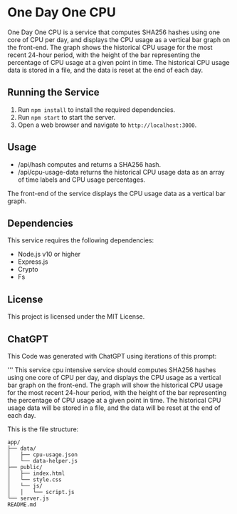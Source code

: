 # One Day One CPU

One Day One CPU is a service that computes SHA256 hashes using one core of CPU per day, and displays the CPU usage as a vertical bar graph on the front-end. The graph shows the historical CPU usage for the most recent 24-hour period, with the height of the bar representing the percentage of CPU usage at a given point in time. The historical CPU usage data is stored in a file, and the data is reset at the end of each day.

## Running the Service

1. Run `npm install` to install the required dependencies.
2. Run `npm start` to start the server.
3. Open a web browser and navigate to `http://localhost:3000`.

## Usage

- /api/hash computes and returns a SHA256 hash.
- /api/cpu-usage-data returns the historical CPU usage data as an array of time labels and CPU usage percentages.

The front-end of the service displays the CPU usage data as a vertical bar graph.

## Dependencies

This service requires the following dependencies:

- Node.js v10 or higher
- Express.js
- Crypto
- Fs

## License

This project is licensed under the MIT License.

## ChatGPT

This Code was generated with ChatGPT using iterations of this prompt:

'''
This service cpu intensive service should computes SHA256 hashes using one core of CPU per day, and displays the CPU usage as a vertical bar graph on the front-end. The graph will show the historical CPU usage for the most recent 24-hour period, with the height of the bar representing the percentage of CPU usage at a given point in time. The historical CPU usage data will be stored in a file, and the data will be reset at the end of each day.

This is the file structure:

```
app/
├── data/
│   ├── cpu-usage.json
│   └── data-helper.js
├── public/
│   ├── index.html
│   └── style.css
│   └── js/
│   │   └── script.js
└── server.js
README.md
```
